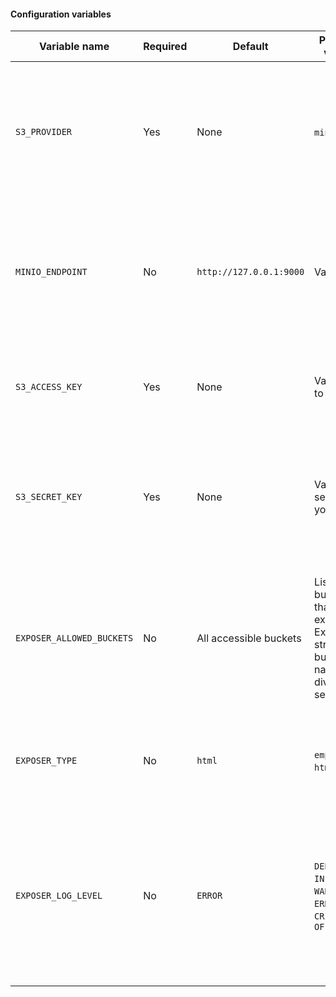
#### Configuration variables
| Variable name             | Required | Default                 | Possible values                                                                               | Description                                                                                                                       |
|---------------------------|----------|-------------------------|-----------------------------------------------------------------------------------------------|-----------------------------------------------------------------------------------------------------------------------------------|
| `S3_PROVIDER`             | Yes      | None                    | `minio`, `aws`                                                                                | Configure your S3 backend. Only one provider can be configured. Only minio and AWS buckets are supported.                         |
| `MINIO_ENDPOINT`          | No       | `http://127.0.0.1:9000` | Valid URL                                                                                     | Needs to be set when `S3_PROVIDER` is set to `minio` and your minio cluster is not configured locally.                            |
| `S3_ACCESS_KEY`           | Yes      | None                    | Valid key to your s3                                                                          | Your key (sometimes considered as login) to configured S3 backend.                                                                |
| `S3_SECRET_KEY`           | Yes      | None                    | Valid secret to your s3                                                                       | Your secret key (sometimes considered as password) to configured S3 backend.                                                      |
| `EXPOSER_ALLOWED_BUCKETS` | No       | All accessible buckets  | List of buckets that will be exposed. Expected string with bucket names divided by semicolon. | Specify list of buckets You want to expose. Do not set this variable when You want expose all buckets (use with caution)          |
| `EXPOSER_TYPE`            | No       | `html`                  | `empty`, `html`, `json`                                                                       | See exposers description to get more details (TODO: link)                                                                         |
| `EXPOSER_LOG_LEVEL`       | No       | `ERROR`                 | `DEBUG`, `INFO`, `WARNING`, `ERROR`, `CRITICAL`, `OFF`                                        | Configure log level for exposer app. To turn off logging from s3-bucket-exposer set var to OFF. uWSGI logging won't be turned off |
